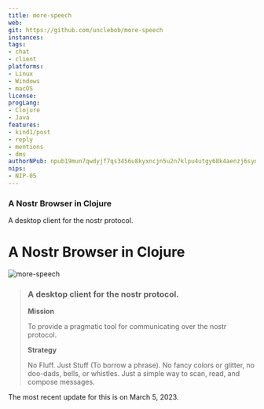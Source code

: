```yaml
---
title: more-speech
web: 
git: https://github.com/unclebob/more-speech
instances:
tags:
- chat
- client
platforms:
- Linux
- Windows
- macOS  
license: 
progLang:
- Clojure
- Java
features:
- kind1/post 
- reply 
- mentions
- dms  
authorNPub: npub19mun7qwdyjf7qs3456u8kyxncjn5u2n7klpu4utgy68k4aenzj6synjnft 
nips: 
- NIP-05
---
```


### A Nostr Browser in Clojure

A desktop client for the nostr protocol.

# A Nostr Browser in Clojure

![more-speech](/images/more-speech.png)

> ### A desktop client for the nostr protocol.
>
> **Mission**
>
> To provide a pragmatic tool for communicating over the nostr protocol.
>
> **Strategy**
>
> No Fluff. Just Stuff (To borrow a phrase). No fancy colors or glitter, no doo-dads, bells, or whistles. Just a simple way to scan, read, and compose messages.

The most recent update for this is on March 5, 2023.

